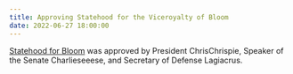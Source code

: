 ```yaml
---
title: Approving Statehood for the Viceroyalty of Bloom
date: 2022-06-27 18:00:00
---
```


[Statehood for Bloom](https://docs.google.com/document/d/12ADtBSS3vX3fRdozvxPuCsNozkrM07bV/mobilebasic) was approved by President ChrisChrispie, Speaker of the Senate Charlieseeese, and Secretary of Defense Lagiacrus.